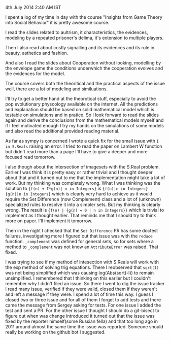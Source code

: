 4th July 2014 2:40 AM IST

I spent a log of my time in day with the course "Insights from Game Theory into
Social Behavior" it is pretty awesome course.

I read the slides related to aultrism, it characteristics, the evidences,
modeling by a repeated prisoner's delima, it's extension to multiple players.

Then I also read about costly signalling and its evidences and its rule in
beauty, asthetics and fashion.

And also I read the slides about Cooperation without looking, modelling by the
envelope game the conditions underwhich the cooperation evolves and the
evidences for the model.

The course covers both the theoritical and the practical aspects of the issue
well, there are a lot of modeling and similuations.

I'll try to get a better hand at the theorotical stuff, especially to avoid the
pop evolutionary physcology available on the internet. All the predictions and
explanation should be based on solid mathematical model which is testable on
simulations and in pratice. So I look forward to read the slides again and
derive the conclusions from the mathematical models myself and if I feel
motivated enough I try my hands on the simulations of some models and also read
the additional provided reading material.


As far as sympy is concerned I wrote a quick fix for the small issue with `I in
S.Reals` raising an error. I tried to read the paper on Lambert W function but
didn't read more than a page I'll have to give a deeper and more focused read
tomorrow.

I also though about the intersection of imagesets with the S.Real problem.
Earlier I was think it is pretty easy or rather trivial and I thought deeper
about that and it turned out to me that the implementation might take a lot of
work. But my thinking was completely wrong. What I was thinking was the
solution to `{f(n) + I*g(n)| n in Integers}` is `{f(n)|n in Integers} - {g(n)|n
in Integers}` which is clearly very hard to achieve as it would require the Set
Difference (now Complement) class and a lot of (unknown) specialized rules to
resolve it into a simpler sets. But my thinking is clearly wrong.
The result is `{f(n) | {g(n) = 0 | n in Integers}}` which is trivial to
implement as I thought earlier. That reminds me that I should try to think more
on paper. I'll implement it tomorrow.

Then in the night I checked that the `Set Difference` PR has some doctest
failures, investigating more I figured out that issue was with the `reduce`
function. `_complement` was defined for general sets, so for sets where
a method to `_complement` was not know an `AttributeError` was raised. That
fixed.

I was trying to see if my method of intesection with S.Reals will work with the
exp method of solving trig equations. There I reobserved that `sqrt(I)` was not
being simplified which was causing log(Abs(sqrt(-I)) to remain unsimplified.
I remembered that I thinking on this earlier but I couldn't remember why
I didn't filed an issue. So there I went to dig the issue tracker I read many
issue, verified if they were valid, closed them if they weren't and left
a message if they were. I spend a lot of time this way. I guess I closed two or
three issue and for all of them I forget to add tests and there came the
message from Sergey asking for tests. For one issue I added the test and sent
a PR. For the other issue I thought I should do a git-bisect to figure out
when was change introduced it turned out that the issue was fixed by the
reporter himself(some Russian fella) and that too long ago in 2011 around
almost the same time the issue was reported. Someone should really be working
on the github bot I suggested.
